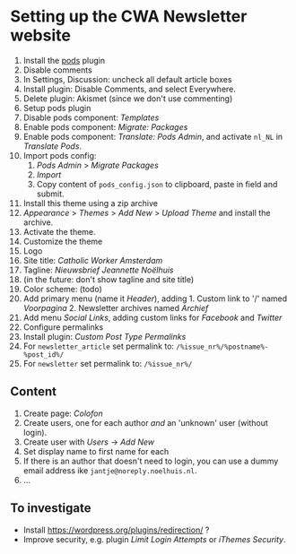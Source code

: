 # Setting up the CWA Newsletter website

1. Install the [pods](https://wordpress.org/plugins/pods/) plugin
2. Disable comments
  1. In Settings, Discussion: uncheck all default article boxes
  2. Install plugin: Disable Comments, and select Everywhere.
  3. Delete plugin: Akismet (since we don't use commenting)
3. Setup pods plugin
  1. Disable pods component: _Templates_
  2. Enable pods component: _Migrate: Packages_
  3. Enable pods component: _Translate: Pods Admin_, and activate `nl_NL` in _Translate Pods_.
  4. Import pods config:
      1. _Pods Admin_ > _Migrate Packages_
      2. _Import_
      3. Copy content of `pods_config.json` to clipboard, paste in field and submit.
4. Install this theme using a zip archive
  1. _Appearance_ > _Themes_ > _Add New_ > _Upload Theme_ and install the archive.
  2. Activate the theme.
5. Customize the theme
  1. Logo
  2. Site title: _Catholic Worker Amsterdam_
  3. Tagline: _Nieuwsbrief Jeannette Noëlhuis_
  4. (in the future: don't show tagline and site title)
  5. Color scheme: (todo)
  6. Add primary menu (name it _Header_), adding
    1. Custom link to '/' named _Voorpagina_
    2. Newsletter archives named _Archief_
  7. Add menu _Social Links_, adding custom links for _Facebook_ and _Twitter_
6. Configure permalinks
  1. Install plugin: _Custom Post Type Permalinks_
  2. For `newsletter_article` set permalink to: `/%issue_nr%/%postname%-%post_id%/`
  3. For `newsletter` set permalink to: `/%issue_nr%/`

## Content
1. Create page: _Colofon_
2. Create users, one for each author _and_ an 'unknown' user (without login).
  1. Create user with _Users_ -> _Add New_
  2. Set display name to first name for each
  3. If there is an author that doesn't need to login, you can use a dummy
     email address ike `jantje@noreply.noelhuis.nl`.
3. ...

## To investigate

- Install https://wordpress.org/plugins/redirection/ ?
- Improve security, e.g. plugin _Limit Login Attempts_ or _iThemes Security_.
